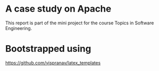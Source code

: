 # A case study on Apache
This report is part of the mini project for the course Topics in Software Engineering. 

# Bootstrapped using 
https://github.com/vjspranav/latex_templates